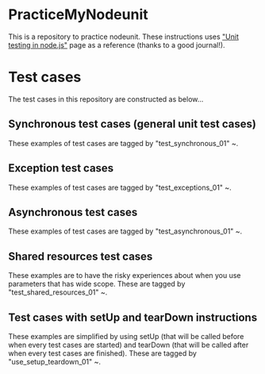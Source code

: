 # PracticeMyNodeunit
This is a repository to practice nodeunit. These instructions uses ["Unit testing in node.js"](http://caolan.org/posts/unit_testing_in_node_js/) page as a reference (thanks to a good journal!).

# Test cases
The test cases in this repository are constructed as below...

## Synchronous test cases (general unit test cases)
These examples of test cases are tagged by "test_synchronous_01" ~.

## Exception test cases
These examples of test cases are tagged by "test_exceptions_01" ~.

## Asynchronous test cases
These examples of test cases are tagged by "test_asynchronous_01" ~.

## Shared resources test cases
These examples are to have the risky experiences about when you use parameters that has wide scope.
These are tagged by "test_shared_resources_01" ~.

## Test cases with setUp and tearDown instructions
These examples are simplified by using setUp (that will be called before when every test cases are started) and tearDown (that will be called after when every test cases are finished).
These are tagged by "use_setup_teardown_01" ~.


